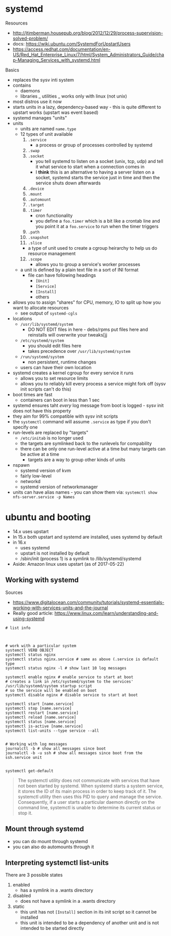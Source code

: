 # systemd

Resources

- http://jtimberman.housepub.org/blog/2012/12/29/process-supervision-solved-problem/
- docs: https://wiki.ubuntu.com/SystemdForUpstartUsers
- https://access.redhat.com/documentation/en-US/Red_Hat_Enterprise_Linux/7/html/System_Administrators_Guide/chap-Managing_Services_with_systemd.html

Basics

- replaces the sysv inti system
- contains
    - daemons
    - libraries _ utilities _ works only with linux (not unix)
- most distros use it now
- starts units in a lazy, dependency-based way - this is quite different to
  upstart works (upstart was event based)
- systemd manages "units"
- units
    - units are named `name.type`
    - 12 types of unit available
        1. `.service`
            - a process or group of processes controlled by systemd
        2. `.swap`
        3. `.socket`
            - you tell systemd to listen on a socket (unix, tcp, udp) and tell
              it what service to start when a connection comes in
            - I **think** this is an alternative to having a server listen on a
              socket, systemd starts the service just in time and then the
              service shuts down afterwards
        4. `.device`
        5. `.mount`
        6. `.automount`
        7. `.target`
        8. `.timer`
            - cron functionality
            - you define a `foo.timer` which is a bit like a crontab line and
              you point it at a `foo.service` to run when the timer triggers
        9. `.path`
        10. `.snapshot`
        11. `.slice`
        - a type of unit used to create a cgroup heirarchy to help us do
          resource management
        12. `.scope`
            - allows you to group a service's worker processes
    - a unit is defined by a plain text file in a sort of INI format
        - file can have following headings
            - `[Unit]`
            - `[Service]`
            - `[Install]`
            - others
- allows you to assign "shares" for CPU, memory, IO to split up how you want to
  allocate resources
    - see output of `systemd-cgls`
- locations
    - `/usr/lib/systemd/system`
        - DO NOT EDIT files in here - debs/rpms put files here and reinstalls
          will overwrite your tweaks[jj
    - `/etc/systemd/system`
        - you should edit files here
        - takes precedence over `/usr/lib/systemd/system`
    - `/run/systemd/system`
        - non persistent, runtime changes
    - users can have their own location
- systemd creates a kernel cgroup for every service it runs
    - allows you to set resource limits
    - allows you to reliably kill every process a service might fork off (sysv
      init scripts can't do this)
- boot times are fast
    - containers can boot in less than 1 sec
- systemd ensures taht _every_ log message from boot is logged - sysv init does
  not have this property
- they aim for 99% compatible with sysv init scripts
- the `systemctl` command will assume `.service` as type if you don't specify
  one
- run-levels are replaced by "targets"
    - `/etc/initab` is no longer used
    - the targets are symlinked back to the runlevels for compability
    - there can be only one run-level active at a time but many targets can be
      active at a time
        - targets are a way to group other kinds of units
- nspawn
    - systemd version of kvm
    - fairly low-level
    - networkd
    - systemd version of networkmanager
- units can have alias names - you can show them via:
  `systemctl show nfs-server.service -p Names`

# ubuntu and booting

- 14.x uses upstart
- In 15.x both upstart and systemd are installed, uses systemd by default
- in 16.x
    - uses systemd
    - upstart is not installed by default
    - /sbin/init (process 1) is a symlink to /lib/systemd/systemd
- Aside: Amazon linux uses upstart (as of 2017-05-22)

## Working with systemd

Sources

- https://www.digitalocean.com/community/tutorials/systemd-essentials-working-with-services-units-and-the-journal
- Really good article:
  https://www.linux.com/learn/understanding-and-using-systemd

```
# list info



# work with a particular system
systemctl VERB OBJECT
systemctl status nginx
systemctl status nginx.service # same as above (.service is default type
systemctl status nginx -l # show last 10 log messages

systemctl enable nginx # enable service to start at boot
# creates a link in /etc/systemd/system to the services' /usr/lib/systemd/system startup script
# so the service will be enabled on boot
systemctl disable nginx # disable service to start at boot

systemctl start [name.service]
systemctl stop [name.service]
systemctl restart [name.service]
systemctl reload [name.service]
systemctl status [name.service]
systemctl is-active [name.service]
systemctl list-units --type service --all


# Working with log messages
journalctl -b # show all messages since boot
journalctl -b -u ssh # show all messages since boot from the ssh.service unit


systemctl get-default
```

> The systemctl utility does not communicate with services that have not been
> started by systemd. When systemd starts a system service, it stores the ID of
> its main process in order to keep track of it. The systemctl utility then uses
> this PID to query and manage the service. Consequently, if a user starts a
> particular daemon directly on the command line, systemctl is unable to
> determine its current status or stop it.

## Mount through systemd

- you can do mount through systemd
- you can also do automounts through it

## Interpreting systemctl list-units

There are 3 possible states

1. enabled
    - has a symlink in a .wants directory
1. disabled
    - does not have a symlink in a .wants directory
1. static
    - this unit has not `[Install]` section in its init script so it cannot be
      installed
    - this unit is intended to be a dependency of another unit and is not
      intended to be started directly
